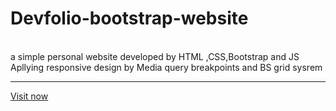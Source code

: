 # Devfolio-bootstrap-website
<br>
a simple personal website developed by HTML
,CSS,Bootstrap and JS Apllying responsive 
design by Media query breakpoints and BS 
grid sysrem
<br>
<hr>
<a href="https://alhassan73.github.io/Devfolio-bootstrap-website/">Visit now</a>
